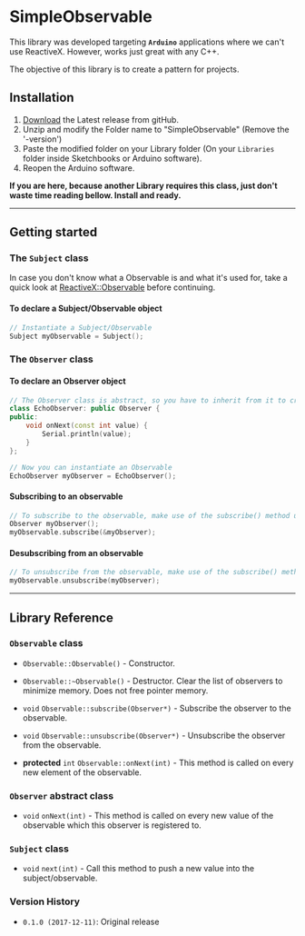 # SimpleObservable
This library was developed targeting **`Arduino`** applications where we can't use ReactiveX. However, works just great with any C++.

The objective of this library is to create a pattern for projects.

## Installation

1. [Download](https://github.com/ferreirocm/SimpleObservable/archive/master.zip) the Latest release from gitHub.
2. Unzip and modify the Folder name to "SimpleObservable" (Remove the '-version')
3. Paste the modified folder on your Library folder (On your `Libraries` folder inside Sketchbooks or Arduino software).
4. Reopen the Arduino software.

**If you are here, because another Library requires this class, just don't waste time reading bellow. Install and ready.**

-------------------------

## Getting started

### The `Subject` class

In case you don't know what a Observable is and what it's used for, take a quick look at [ReactiveX::Observable](http://reactivex.io/documentation/observable.html) before continuing.

#### To declare a Subject/Observable object
```c++
// Instantiate a Subject/Observable
Subject myObservable = Subject();
```

### The `Observer` class

#### To declare an Observer object
```c++
// The Observer class is abstract, so you have to inherit from it to create an instance
class EchoObserver: public Observer {
public:
    void onNext(const int value) {
        Serial.println(value);
    }
};

// Now you can instantiate an Observable
EchoObserver myObserver = EchoObserver();
```

#### Subscribing to an observable
```c++
// To subscribe to the observable, make use of the subscribe() method using an instance of Observer as argument
Observer myObserver();
myObservable.subscribe(&myObserver);
```

#### Desubscribing from an observable
```c++
// To unsubscribe from the observable, make use of the subscribe() method passing as argument the instance of Observer already registered
myObservable.unsubscribe(myObserver);
```

------------------------

## Library Reference

### `Observable` class

- `Observable::Observable()` - Constructor.

- `Observable::~Observable()` - Destructor. Clear the list of observers to minimize memory. Does not free pointer memory.

- `void` `Observable::subscribe(Observer*)` - Subscribe the observer to the observable.

- `void` `Observable::unsubscribe(Observer*)` - Unsubscribe the observer from the observable.

- **protected** `int` `Observable::onNext(int)` - This method is called on every new element of the observable.

### `Observer` abstract class

- `void` `onNext(int)` - This method is called on every new value of the observable which this observer is registered to.

### `Subject` class

- `void` `next(int)` - Call this method to push a new value into the subject/observable.

### Version History

* `0.1.0 (2017-12-11)`: Original release
